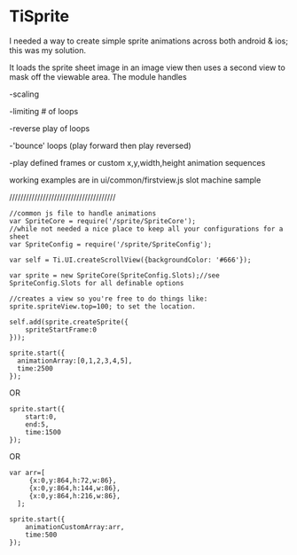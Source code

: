 TiSprite
========
I needed a way to create simple sprite animations across both android & ios; this was my solution.

It loads the sprite sheet image in an image view then uses a second view to mask off the viewable area.
The module handles

-scaling

-limiting # of loops

-reverse play of loops

-'bounce' loops (play forward then play reversed)

-play defined frames or custom x,y,width,height animation sequences

working examples are in ui/common/firstview.js slot machine sample

//////////////////////////////////////

    //common js file to handle animations
    var SpriteCore = require('/sprite/SpriteCore');
    //while not needed a nice place to keep all your configurations for a sheet
    var SpriteConfig = require('/sprite/SpriteConfig');
    
    var self = Ti.UI.createScrollView({backgroundColor: '#666'});
    
    var sprite = new SpriteCore(SpriteConfig.Slots);//see SpriteConfig.Slots for all definable options
    
    //creates a view so you're free to do things like: sprite.spriteView.top=100; to set the location.

    self.add(sprite.createSprite({
    	spriteStartFrame:0
    }));

    sprite.start({
      animationArray:[0,1,2,3,4,5],
      time:2500
    });

OR

    sprite.start({
    	start:0,
    	end:5,
    	time:1500
    });

OR

    var arr=[
         {x:0,y:864,h:72,w:86},
         {x:0,y:864,h:144,w:86},
         {x:0,y:864,h:216,w:86},
      ]; 
        
    sprite.start({
    	animationCustomArray:arr,
    	time:500
    });

